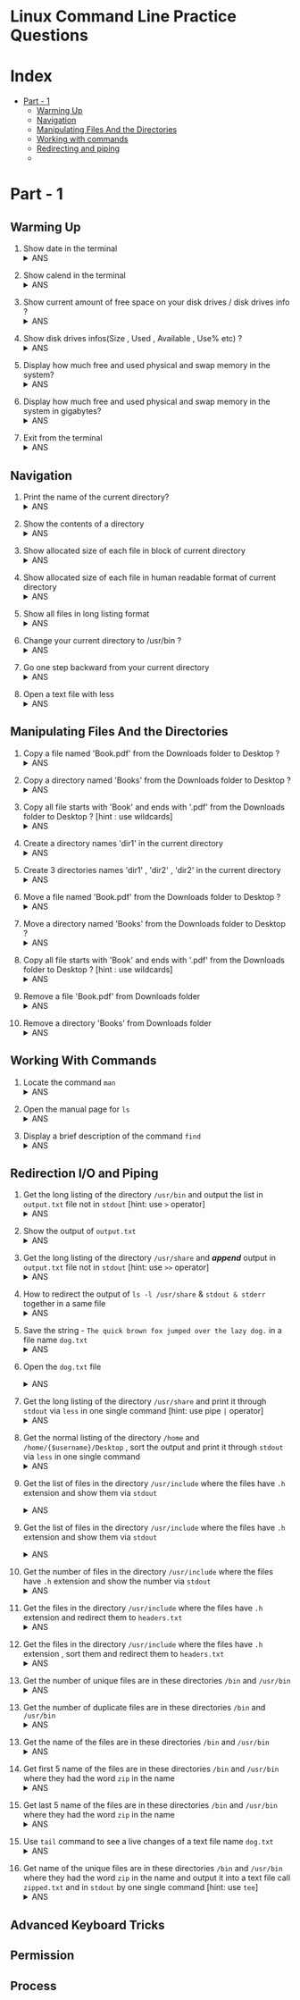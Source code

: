 
# Linux Command Line Practice Questions

# Index
* [Part - 1](#part---1)
    * [Warming Up](#warming-up)
    * [Navigation](#navigation)
    * [Manipulating Files And the Directories](#manipulating-files-and-the-directories)
    * [Working with commands](#working-with-commands)
    * [Redirecting and piping](#redirection-and-piping)
    * 

   
# Part - 1

## Warming Up

1. Show date in the terminal<details><summary>ANS</summary>
    `[me@linux ~] date`
</details>

2. Show calend in the terminal<details><summary>ANS</summary>
    `[me@linux ~] cal`
</details>

3. Show current amount of free space on your disk drives / disk drives info ?<details><summary>ANS</summary>
    `[me@linux ~] df`
</details>

4. Show disk drives infos(Size , Used , Available , Use% etc) ?<details><summary>ANS</summary>
    `[me@linux ~] df -h`
</details>

5. Display how much free and used physical and swap memory in the system?<details><summary>ANS</summary>
    `[me@linux ~] free`
</details>

6. Display how much free and used physical and swap memory in the system in gigabytes?<details><summary>ANS</summary>
    `[me@linux ~] free --giga`
</details>

7. Exit from the terminal<details><summary>ANS</summary>
    `[me@linux ~] exit`
</details>

## Navigation
1. Print the name of the current directory?<details><summary>ANS</summary>
    `[me@linux ~] pwd`
</details>

2. Show the contents of a directory<details><summary>ANS</summary>
    `[me@linux ~] ls`
</details>

3. Show allocated size of each file in block of current directory<details><summary>ANS</summary>
    `[me@linux ~] ls -s`
</details>

4. Show allocated size of each file in human readable format of current directory<details><summary>ANS</summary>
    `[me@linux ~] ls -sh`
</details>

5. Show all files in long listing format<details><summary>ANS</summary>
    `[me@linux ~] ls -l`
</details>

6. Change your current directory to /usr/bin ?<details><summary>ANS</summary>
    `[me@linux ~] cd /usr/bin`
</details>

7. Go one step backward from your current directory <details><summary>ANS</summary>
    `[me@linux ~] cd ..`
</details>

8. Open a text file with less<details><summary>ANS</summary>
    `[me@linux ~] less [filename or path]`
</details>

## Manipulating Files And the Directories

1. Copy a file named 'Book.pdf' from the Downloads folder to Desktop ? <details><summary>ANS</summary>
    `[me@linux ~] cp /home/$USERNAME/Downloads/Book.pdf /home/$USERNAME/Desktop`
</details>

2. Copy a directory named 'Books' from the Downloads folder to Desktop ? <details><summary>ANS</summary>
    `[me@linux ~] cp -r /home/$USERNAME/Downloads/Book/ /home/$USERNAME/Desktop`
</details>

3. Copy all file starts with 'Book' and ends with '.pdf' from the Downloads folder to Desktop ? [hint : use wildcards] <details><summary>ANS</summary>
    `[me@linux ~] cp /home/$USERNAME/Downloads/Book*.pdf /home/$USERNAME/Desktop`
</details>

4. Create a directory names 'dir1' in the current directory <details><summary>ANS</summary>
    `[me@linux ~] mkdir dir1`
</details>

5. Create 3 directories names 'dir1' , 'dir2' , 'dir2' in the current directory <details><summary>ANS</summary>
    `[me@linux ~] mkdir dir1 dir2 dir3`
</details>

6. Move a file named 'Book.pdf' from the Downloads folder to Desktop ? <details><summary>ANS</summary>
    `[me@linux ~] mv /home/$USERNAME/Downloads/Book.pdf /home/$USERNAME/Desktop`
</details>

7. Move a directory named 'Books' from the Downloads folder to Desktop ? <details><summary>ANS</summary>
    `[me@linux ~] cp -r /home/$USERNAME/Downloads/Book/ /home/$USERNAME/Desktop`
</details>

8. Copy all file starts with 'Book' and ends with '.pdf' from the Downloads folder to Desktop ? [hint : use wildcards] <details><summary>ANS</summary>
    `[me@linux ~] mv /home/$USERNAME/Downloads/Book*.pdf /home/$USERNAME/Desktop`
</details>

9. Remove a file 'Book.pdf' from Downloads folder <details><summary>ANS</summary>
    `[me@linux ~] rm /home/$USERNAME/Downloads/Book.pdf`
</details>

10. Remove a directory 'Books' from Downloads folder <details><summary>ANS</summary>
    `[me@linux ~] rm -r /home/$USERNAME/Downloads/Books`
</details>

## Working With Commands

1. Locate the command `man` <details><summary>ANS</summary>
    `[me@linux ~] which man`
</details>

2. Open the manual page for `ls`<details><summary>ANS</summary>
    `[me@linux ~] man ls`
</details>

3. Display a brief description of the command `find`<details><summary>ANS</summary>
    `[me@linux ~] whatis find`
</details>

## Redirection I/O and Piping

1. Get the long listing of the directory `/usr/bin` and output the list in `output.txt` file not in `stdout` [hint: use `>` operator]<details><summary>ANS</summary>
    `[me@linux ~] ls -l /usr/bin > output.txt`
</details>

2. Show the output of `output.txt`<details><summary>ANS</summary>
    `[me@linux ~] less output.txt`
</details>

3. Get the long listing of the directory `/usr/share` and ***append*** output in `output.txt` file not in `stdout`  [hint: use `>>` operator]<details><summary>ANS</summary>
    `[me@linux ~] ls -l /usr/share >> output.txt`
</details>

4. How to redirect the output of  `ls -l /usr/share` & `stdout & stderr` together in a same file<details><summary>ANS</summary>
    `[me@linux ~] ls -l /usr/share &> output.txt`
</details>

5. Save the string - `The quick brown fox jumped over the lazy dog.` in a file name `dog.txt`<details><summary>ANS</summary>
    `[me@linux ~] cat > dog.txt`
</details>

6. Open the `dog.txt` file<details><summary>ANS</summary>
    `[me@linux ~] cat  dog.txt`

    OR
    `[me@linux ~] less  dog.txt`
</details>

7. Get the long listing of the directory `/usr/share` and print it through `stdout` via `less` in one single command [hint: use pipe `|` operator]<details><summary>ANS</summary>
    `[me@linux ~] ls -l /usr/share | less`
</details>

8. Get the normal listing of the directory `/home` and `/home/{$username}/Desktop` , sort the output and print it through `stdout` via `less` in one single command<details><summary>ANS</summary>
    `[me@linux ~] ls /home /home/{$username}/Desktop | sort | less`
</details>

9. Get the list of files in the directory `/usr/include` where the files have `.h` extension and show them via `stdout`<details><summary>ANS</summary>
    `[me@linux ~] ls /usr/include | grep .h`

    or `[me@linux ~] ls /usr/include *.h`
</details>

9. Get the list of files in the directory `/usr/include` where the files have `.h` extension and show them via `stdout`<details><summary>ANS</summary>
    `[me@linux ~] ls /usr/include | grep .h`

    or `[me@linux ~] ls /usr/include *.h`
</details>

10. Get the number of files in the directory `/usr/include` where the files have `.h` extension and show the number via `stdout`<details><summary>ANS</summary>
    `[me@linux ~] ls /usr/include | grep .h | wc -l`
</details>

11. Get the files in the directory `/usr/include` where the files have `.h` extension and redirect them to `headers.txt`<details><summary>ANS</summary>
    `[me@linux ~] ls /usr/include | grep .h > headers.txt`
</details>

12. Get the files in the directory `/usr/include` where the files have `.h` extension , sort them and redirect them to `headers.txt`<details><summary>ANS</summary>
    `[me@linux ~] ls /usr/include | grep .h | sort > headers.txt`
</details>

13. Get the number of unique files are in these directories `/bin` and `/usr/bin`<details><summary>ANS</summary>
    `[me@linux ~] ls /bin /usr/bin | uniq | wc -l`
</details>

13. Get the number of duplicate files are in these directories `/bin` and `/usr/bin`<details><summary>ANS</summary>
    `[me@linux ~] ls /bin /usr/bin | sort |uniq -d | wc -l`
</details>

13. Get the name of the files are in these directories `/bin` and `/usr/bin`<details><summary>ANS</summary> where they had the word `zip` in the name
    `[me@linux ~] ls /bin /usr/bin | sort | uniq -d | grep zip`
</details>

14. Get first 5 name of the files are in these directories `/bin` and `/usr/bin` where they had the word `zip` in the name<details><summary>ANS</summary> 
    `[me@linux ~] ls /bin /usr/bin | sort | uniq -d | grep zip | head -n 5`
</details>

15. Get last 5 name of the files are in these directories `/bin` and `/usr/bin` where they had the word `zip` in the name<details><summary>ANS</summary> 
    `[me@linux ~] ls /bin /usr/bin | sort | uniq -d | grep zip | tail -n 5`
</details>

15. Use `tail` command to see a live changes of a text file name `dog.txt`<details><summary>ANS</summary> 
    `[me@linux ~] tail -f dog.txt`
</details>

16. Get name of the unique files are in these directories `/bin` and `/usr/bin` where they had the word `zip` in the name and output it into a text file call `zipped.txt` and in `stdout` by one single command [hint: use `tee`]<details><summary>ANS</summary> 
    `[me@linux ~] ls /bin /usr/bin | sort | uniq -d | grep zip | tee zipped.txt`
</details>

## Advanced Keyboard Tricks

## Permission

## Process

